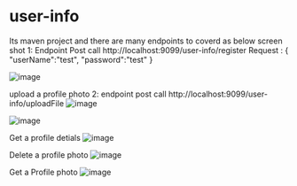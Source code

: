 # user-info

Its maven project and there are many endpoints to coverd as below screen shot 
1: Endpoint Post call  http://localhost:9099/user-info/register
Request :
{
    "userName":"test",
    "password":"test"
}

![image](https://github.com/smartluckeyboy/user-info/assets/13254252/554e925a-8a2e-4a8f-bbed-17bb93d34b22)

upload a profile photo
2: endpoint post call  http://localhost:9099/user-info/uploadFile
![image](https://github.com/smartluckeyboy/user-info/assets/13254252/4b8e0720-9cc0-4bc7-8ef5-d01370019cc6)

![image](https://github.com/smartluckeyboy/user-info/assets/13254252/339ab4f5-4336-48e2-aa10-6359acd98d6e)

Get a profile detials 
![image](https://github.com/smartluckeyboy/user-info/assets/13254252/5c0ca944-ac99-42bb-a42b-2f1f105d4ce4)

Delete a profile photo
![image](https://github.com/smartluckeyboy/user-info/assets/13254252/fd7550cd-11a8-42db-9910-4a0c769fc977)

Get a Profile photo
![image](https://github.com/smartluckeyboy/user-info/assets/13254252/5e5611a4-c835-4f10-9737-0a7535011315)
